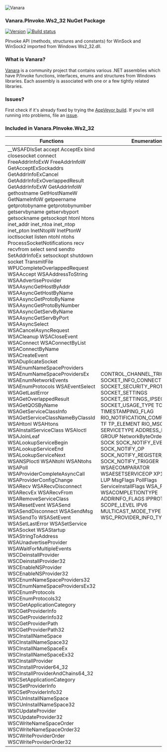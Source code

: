 ﻿![Vanara](https://raw.githubusercontent.com/dahall/Vanara/master/docs/icons/VanaraHeading.png)
### **Vanara.PInvoke.Ws2_32 NuGet Package**
[![Version](https://img.shields.io/nuget/v/Vanara.PInvoke.Ws2_32?label=NuGet&style=flat-square)](https://github.com/dahall/Vanara/releases)
[![Build status](https://img.shields.io/appveyor/build/dahall/vanara?label=AppVeyor%20build&style=flat-square)](https://ci.appveyor.com/project/dahall/vanara)

PInvoke API (methods, structures and constants) for WinSock and WinSock2 imported from Windows Ws2_32.dll.

### **What is Vanara?**

[Vanara](https://github.com/dahall/Vanara) is a community project that contains various .NET assemblies which have P/Invoke functions, interfaces, enums and structures from Windows libraries. Each assembly is associated with one or a few tightly related libraries.

### **Issues?**

First check if it's already fixed by trying the [AppVeyor build](https://ci.appveyor.com/nuget/vanara-prerelease).
If you're still running into problems, file an [issue](https://github.com/dahall/Vanara/issues).

### **Included in Vanara.PInvoke.Ws2_32**

Functions | Enumerations | Structures
--- | --- | ---
__WSAFDIsSet accept AcceptEx bind closesocket connect FreeAddrInfoExW FreeAddrInfoW GetAcceptExSockaddrs GetAddrInfoExCancel GetAddrInfoExOverlappedResult GetAddrInfoExW GetAddrInfoW gethostname GetHostNameW GetNameInfoW getpeername getprotobyname getprotobynumber getservbyname getservbyport getsockname getsockopt htonl htons inet_addr inet_ntoa inet_ntop inet_pton InetNtopW InetPtonW ioctlsocket listen ntohl ntohs ProcessSocketNotifications recv recvfrom select send sendto SetAddrInfoEx setsockopt shutdown socket TransmitFile WPUCompleteOverlappedRequest WSAAccept WSAAddressToString WSAAdvertiseProvider WSAAsyncGetHostByAddr WSAAsyncGetHostByName WSAAsyncGetProtoByName WSAAsyncGetProtoByNumber WSAAsyncGetServByName WSAAsyncGetServByPort WSAAsyncSelect WSACancelAsyncRequest WSACleanup WSACloseEvent WSAConnect WSAConnectByList WSAConnectByName WSACreateEvent WSADuplicateSocket WSAEnumNameSpaceProviders WSAEnumNameSpaceProvidersEx WSAEnumNetworkEvents WSAEnumProtocols WSAEventSelect WSAGetLastError WSAGetOverlappedResult WSAGetQOSByName WSAGetServiceClassInfo WSAGetServiceClassNameByClassId WSAHtonl WSAHtons WSAInstallServiceClass WSAIoctl WSAJoinLeaf WSALookupServiceBegin WSALookupServiceEnd WSALookupServiceNext WSANSPIoctl WSANtohl WSANtohs WSAPoll WSAProviderCompleteAsyncCall WSAProviderConfigChange WSARecv WSARecvDisconnect WSARecvEx WSARecvFrom WSARemoveServiceClass WSAResetEvent WSASend WSASendDisconnect WSASendMsg WSASendTo WSASetEvent WSASetLastError WSASetService WSASocket WSAStartup WSAStringToAddress WSAUnadvertiseProvider WSAWaitForMultipleEvents WSCDeinstallProvider WSCDeinstallProvider32 WSCEnableNSProvider WSCEnableNSProvider32 WSCEnumNameSpaceProviders32 WSCEnumNameSpaceProvidersEx32 WSCEnumProtocols WSCEnumProtocols32 WSCGetApplicationCategory WSCGetProviderInfo WSCGetProviderInfo32 WSCGetProviderPath WSCGetProviderPath32 WSCInstallNameSpace WSCInstallNameSpace32 WSCInstallNameSpaceEx WSCInstallNameSpaceEx32 WSCInstallProvider WSCInstallProvider64_32 WSCInstallProviderAndChains64_32 WSCSetApplicationCategory WSCSetProviderInfo WSCSetProviderInfo32 WSCUnInstallNameSpace WSCUnInstallNameSpace32 WSCUpdateProvider WSCUpdateProvider32 WSCWriteNameSpaceOrder WSCWriteNameSpaceOrder32 WSCWriteProviderOrder WSCWriteProviderOrder32  | CONTROL_CHANNEL_TRIGGER_STATUS SOCKET_INFO_CONNECTION SOCKET_SECURITY_PROTOCOL SOCKET_SETTINGS SOCKET_SETTINGS_IPSEC SOCKET_USAGE_TYPE TCPSTATE TIMESTAMPING_FLAG RIO_NOTIFICATION_COMPLETION_TYPE TF TP_ELEMENT RIO_MSG SERVICETYPE ADDRESS_FAMILY CF GROUP NetworkByteOrder NS PFL SOCK SOCK_NOTIFY_EVENT SOCK_NOTIFY_OP SOCK_NOTIFY_REGISTER_EVENT SOCK_NOTIFY_TRIGGER WSAECOMPARATOR WSAESETSERVICEOP XP1 SD FD JL LUP MsgFlags PollFlags ServiceInstallFlags WSA_FLAG WSACOMPLETIONTYPE ADDRINFO_FLAGS IPPROTO NI SCOPE_LEVEL IPV6 MULTICAST_MODE_TYPE WSC_PROVIDER_INFO_TYPE                                                                                                 | ASSOCIATE_NAMERES_CONTEXT_INPUT INET_PORT_RANGE INET_PORT_RESERVATION_INSTANCE INET_PORT_RESERVATION_TOKEN REAL_TIME_NOTIFICATION_SETTING_INPUT REAL_TIME_NOTIFICATION_SETTING_OUTPUT SOCKET_PEER_TARGET_NAME SOCKET_SECURITY_QUERY_INFO SOCKET_SECURITY_QUERY_TEMPLATE SOCKET_SECURITY_SETTINGS SOCKET_SECURITY_SETTINGS_IPSEC TCP_INFO_v0 TCP_INFO_v1 TCP_INITIAL_RTO_PARAMETERS tcp_keepalive TIMESTAMPING_CONFIG TRANSPORT_SETTING_ID RIO_EXTENSION_FUNCTION_TABLE RIO_NOTIFICATION_COMPLETION TRANSMIT_FILE_BUFFERS TRANSMIT_PACKETS_ELEMENT RIO_BUF RIORESULT FLOWSPEC CSADDR_INFO IN_ADDR IN6_ADDR LINGER QOS SOCK_NOTIFY_REGISTRATION SOCKET TIMEVAL WSADATA WSAPROTOCOL_INFO WSAPROTOCOLCHAIN PROTOENT SERVENT WSRESULT fd_set WSANETWORKEVENTS WSANSCLASSINFO WSAPOLLFD WSAQUERYSET WSASERVICECLASSINFO ADDRINFOEX2W ADDRINFOEXW ADDRINFOW SCOPE_ID SOCKADDR_IN SOCKADDR_STORAGE SOCKET_ADDRESS SOCKET_ADDRESS_LIST SOCKET_PROCESSOR_AFFINITY WSABUF WSACMSGHDR WSAMSG GROUP_FILTER IN_PKTINFO IN6_PKTINFO IP_MREQ IP_MSFILTER IPV6_MREQ SOCKADDR_IN6 SOCKADDR_IN6_PAIR SOCKADDR_IN6_PAIR_NATIVE SOCKADDR_INET AFPROTOCOLS BLOB NSPV2_ROUTINE WSAEVENT WSANAMESPACE_INFOEXW WSANAMESPACE_INFOW WSAOVERLAPPED WSAPROTOCOL_INFOW WSAQUERYSET2W WSAVERSION UNION EVENT IOCP WINDOWMESSAGE EVENT APC PORT                                                        
